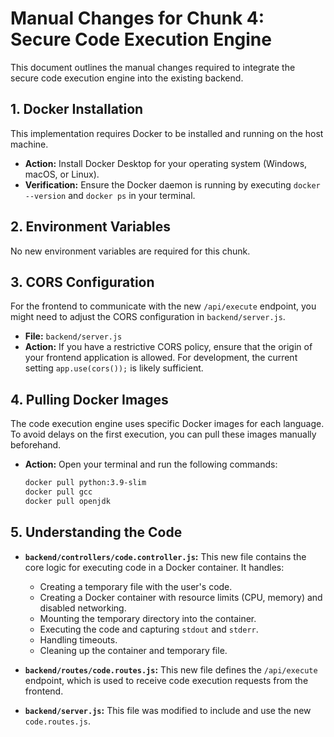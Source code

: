 
# Manual Changes for Chunk 4: Secure Code Execution Engine

This document outlines the manual changes required to integrate the secure code execution engine into the existing backend.

## 1. Docker Installation

This implementation requires Docker to be installed and running on the host machine.

- **Action:** Install Docker Desktop for your operating system (Windows, macOS, or Linux).
- **Verification:** Ensure the Docker daemon is running by executing `docker --version` and `docker ps` in your terminal.

## 2. Environment Variables

No new environment variables are required for this chunk.

## 3. CORS Configuration

For the frontend to communicate with the new `/api/execute` endpoint, you might need to adjust the CORS configuration in `backend/server.js`.

- **File:** `backend/server.js`
- **Action:** If you have a restrictive CORS policy, ensure that the origin of your frontend application is allowed. For development, the current setting `app.use(cors());` is likely sufficient.

## 4. Pulling Docker Images

The code execution engine uses specific Docker images for each language. To avoid delays on the first execution, you can pull these images manually beforehand.

- **Action:** Open your terminal and run the following commands:

  ```bash
  docker pull python:3.9-slim
  docker pull gcc
  docker pull openjdk
  ```

## 5. Understanding the Code

- **`backend/controllers/code.controller.js`:** This new file contains the core logic for executing code in a Docker container. It handles:
    - Creating a temporary file with the user's code.
    - Creating a Docker container with resource limits (CPU, memory) and disabled networking.
    - Mounting the temporary directory into the container.
    - Executing the code and capturing `stdout` and `stderr`.
    - Handling timeouts.
    - Cleaning up the container and temporary file.

- **`backend/routes/code.routes.js`:** This new file defines the `/api/execute` endpoint, which is used to receive code execution requests from the frontend.

- **`backend/server.js`:** This file was modified to include and use the new `code.routes.js`.
